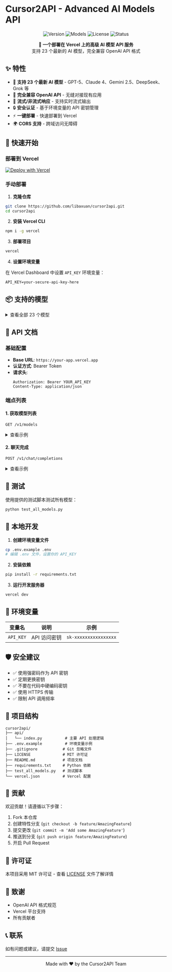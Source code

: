 # Cursor2API - Advanced AI Models API

<p align="center">
  <img src="https://img.shields.io/badge/version-3.0-blue.svg" alt="Version">
  <img src="https://img.shields.io/badge/models-23-green.svg" alt="Models">
  <img src="https://img.shields.io/badge/license-MIT-orange.svg" alt="License">
  <img src="https://img.shields.io/badge/status-production-success.svg" alt="Status">
</p>

<p align="center">
  <b>🚀 一个部署在 Vercel 上的高级 AI 模型 API 服务</b><br>
  支持 23 个最新的 AI 模型，完全兼容 OpenAI API 格式
</p>

## ✨ 特性

- 🤖 **支持 23 个最新 AI 模型** - GPT-5、Claude 4、Gemini 2.5、DeepSeek、Grok 等
- 🔄 **完全兼容 OpenAI API** - 无缝对接现有应用
- 🌊 **流式/非流式响应** - 支持实时流式输出
- 🔒 **安全认证** - 基于环境变量的 API 密钥管理
- ⚡ **一键部署** - 快速部署到 Vercel
- 🌍 **CORS 支持** - 跨域访问无障碍

## 🚀 快速开始

### 部署到 Vercel

[![Deploy with Vercel](https://vercel.com/button)](https://vercel.com/new/clone?repository-url=https://github.com/libaxuan/cursor2api)

### 手动部署

1. **克隆仓库**
```bash
git clone https://github.com/libaxuan/cursor2api.git
cd cursor2api
```

2. **安装 Vercel CLI**
```bash
npm i -g vercel
```

3. **部署项目**
```bash
vercel
```

4. **设置环境变量**

在 Vercel Dashboard 中设置 `API_KEY` 环境变量：
```
API_KEY=your-secure-api-key-here
```

## 📦 支持的模型

<details>
<summary>查看全部 23 个模型</summary>

### GPT 系列
- `gpt-5` - 最先进的GPT模型
- `gpt-5-codex` - GPT-5编程优化版
- `gpt-5-mini` - 轻量级GPT-5
- `gpt-5-nano` - 超轻量级GPT-5
- `gpt-4.1` - GPT-4增强版
- `gpt-4o` - GPT-4优化版

### Claude 系列
- `claude-3.5-sonnet` - Claude 3.5诗歌版
- `claude-3.5-haiku` - Claude 3.5俳句版
- `claude-3.7-sonnet` - 最新Claude 3.7
- `claude-4-sonnet` - 下一代Claude 4
- `claude-4-opus` - Claude 4旗舰版
- `claude-4.1-opus` - Claude 4.1增强版

### Gemini 系列
- `gemini-2.5-pro` - Google Gemini 2.5专业版
- `gemini-2.5-flash` - Gemini 2.5闪电版

### 其他模型
- `o3` - OpenAI O3推理模型
- `o4-mini` - O4轻量版
- `deepseek-r1` - DeepSeek研究版
- `deepseek-v3.1` - DeepSeek最新版本
- `kimi-k2-instruct` - Kimi K2指令版
- `grok-3` - xAI Grok-3
- `grok-3-mini` - Grok-3轻量版
- `grok-4` - 最新Grok-4
- `code-supernova-1-million` - 超级编程模型

</details>

## 📖 API 文档

### 基础配置

- **Base URL**: `https://your-app.vercel.app`
- **认证方式**: Bearer Token
- **请求头**: 
  ```
  Authorization: Bearer YOUR_API_KEY
  Content-Type: application/json
  ```

### 端点列表

#### 1. 获取模型列表

```http
GET /v1/models
```

<details>
<summary>查看示例</summary>

**请求示例**
```bash
curl -X GET "https://your-app.vercel.app/v1/models" \
  -H "Authorization: Bearer YOUR_API_KEY"
```

**响应示例**
```json
{
  "object": "list",
  "data": [
    {
      "id": "gpt-5",
      "object": "model",
      "created": 1234567890,
      "owned_by": "advanced-ai"
    }
  ]
}
```

</details>

#### 2. 聊天完成

```http
POST /v1/chat/completions
```

<details>
<summary>查看示例</summary>

**请求参数**
| 参数 | 类型 | 必须 | 说明 |
|-----|------|-----|------|
| model | string | ✅ | 模型ID |
| messages | array | ✅ | 消息数组 |
| stream | boolean | ❌ | 是否流式响应 (默认: false) |
| temperature | float | ❌ | 温度参数 (默认: 0.7) |
| max_tokens | integer | ❌ | 最大token数 (默认: 1000) |

**非流式请求**
```bash
curl -X POST "https://your-app.vercel.app/v1/chat/completions" \
  -H "Authorization: Bearer YOUR_API_KEY" \
  -H "Content-Type: application/json" \
  -d '{
    "model": "gpt-5",
    "messages": [
      {"role": "user", "content": "Hello!"}
    ]
  }'
```

**流式请求**
```bash
curl -X POST "https://your-app.vercel.app/v1/chat/completions" \
  -H "Authorization: Bearer YOUR_API_KEY" \
  -H "Content-Type: application/json" \
  -d '{
    "model": "claude-4-opus",
    "messages": [
      {"role": "user", "content": "Write a poem"}
    ],
    "stream": true
  }'
```

</details>

## 🧪 测试

使用提供的测试脚本测试所有模型：

```bash
python test_all_models.py
```

## 🔧 本地开发

1. **创建环境变量文件**
```bash
cp .env.example .env
# 编辑 .env 文件，设置你的 API_KEY
```

2. **安装依赖**
```bash
pip install -r requirements.txt
```

3. **运行开发服务器**
```bash
vercel dev
```

## 📝 环境变量

| 变量名 | 说明 | 示例 |
|--------|------|------|
| `API_KEY` | API 访问密钥 | `sk-xxxxxxxxxxxxxxxx` |

## 🛡️ 安全建议

- ✅ 使用强密码作为 API 密钥
- ✅ 定期更换密钥
- ✅ 不要在代码中硬编码密钥
- ✅ 使用 HTTPS 传输
- ✅ 限制 API 调用频率

## 📂 项目结构

```
cursor2api/
├── api/
│   └── index.py          # 主要 API 处理逻辑
├── .env.example          # 环境变量示例
├── .gitignore           # Git 忽略文件
├── LICENSE              # MIT 许可证
├── README.md            # 项目文档
├── requirements.txt     # Python 依赖
├── test_all_models.py   # 测试脚本
└── vercel.json          # Vercel 配置
```

## 🤝 贡献

欢迎贡献！请遵循以下步骤：

1. Fork 本仓库
2. 创建特性分支 (`git checkout -b feature/AmazingFeature`)
3. 提交更改 (`git commit -m 'Add some AmazingFeature'`)
4. 推送到分支 (`git push origin feature/AmazingFeature`)
5. 开启 Pull Request

## 📄 许可证

本项目采用 MIT 许可证 - 查看 [LICENSE](LICENSE) 文件了解详情

## 🙏 致谢

- OpenAI API 格式规范
- Vercel 平台支持
- 所有贡献者

## 📞 联系

如有问题或建议，请提交 [Issue](https://github.com/libaxuan/cursor2api/issues)

---

<p align="center">
  Made with ❤️ by the Cursor2API Team
</p>